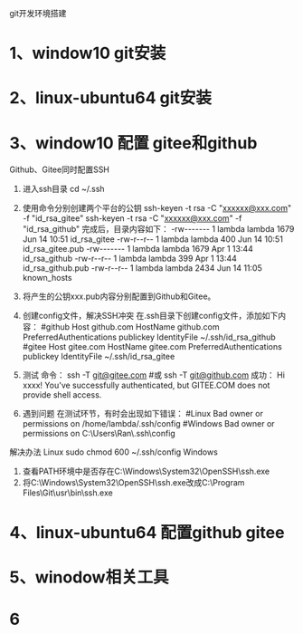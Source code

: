 git开发环境搭建

# 1、window10 git安装

# 2、linux-ubuntu64 git安装

# 3、window10 配置 gitee和github

Github、Gitee同时配置SSH
1. 进入ssh目录
cd ~/.ssh
2. 使用命令分别创建两个平台的公钥
ssh-keyen -t rsa -C "xxxxxx@xxx.com" -f "id_rsa_gitee"
ssh-keyen -t rsa -C "xxxxxx@xxx.com" -f "id_rsa_github"
完成后，目录内容如下：
-rw------- 1 lambda lambda 1679 Jun 14 10:51 id_rsa_gitee
-rw-r--r-- 1 lambda lambda  400 Jun 14 10:51 id_rsa_gitee.pub
-rw------- 1 lambda lambda 1679 Apr  1 13:44 id_rsa_github
-rw-r--r-- 1 lambda lambda  399 Apr  1 13:44 id_rsa_github.pub
-rw-r--r-- 1 lambda lambda 2434 Jun 14 11:05 known_hosts
3. 将产生的公钥xxx.pub内容分别配置到Github和Gitee。
4. 创建config文件，解决SSH冲突
在.ssh目录下创建config文件，添加如下内容：
#github
Host github.com
HostName github.com
PreferredAuthentications publickey
IdentityFile ~/.ssh/id_rsa_github
#gitee
Host gitee.com
HostName gitee.com
PreferredAuthentications publickey
IdentityFile ~/.ssh/id_rsa_gitee


5. 测试
命令：
ssh -T git@gitee.com
#或
ssh -T git@github.com
成功：
Hi xxxx! You've successfully authenticated, but GITEE.COM does not provide shell access.

6. 遇到问题
在测试环节，有时会出现如下错误：
#Linux
Bad owner or permissions on /home/lambda/.ssh/config
#Windows
Bad owner or permissions on C:\\Users\\Ran\\.ssh\\config

解决办法
Linux
sudo chmod 600 ~/.ssh/config
Windows
1. 查看PATH环境中是否存在C:\Windows\System32\OpenSSH\ssh.exe 
2. 将C:\Windows\System32\OpenSSH\ssh.exe改成C:\Program Files\Git\usr\bin\ssh.exe

# 4、linux-ubuntu64 配置github gitee


# 5、winodow相关工具

# 6